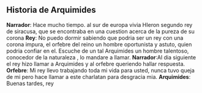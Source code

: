 ## Historia de Arquimides
**Narrador**: Hace mucho tiempo. al sur de europa vivia HIeron segundo rey de siracusa,
que se encontraba en una cuestion acerca de la pureza de su corona
**Rey**: No puedo dormir sabiendo que podria ser un rey con una corona impura, el orfebre del reino un hombre oportunista y astuto, quien podria confiar en el. Escuche de un tal Arquimides un hombre talentoso, conocedor de la naturaleza , lo mandare a llamar.
**Narrador**:Al dia siguiente el rey hizo llamar a Arquimides y al orfebre queriendo hallar respuesta.
**Orfebre**: Mi rey llevo trabajando toda mi vida para usted, nunca tuvo queja de mi pero hace llamar a este charlatan para desgracia mia.
**Arquimides**: Buenas tardes, rey
<!--stackedit_data:
eyJoaXN0b3J5IjpbNjA4NDI5MjA0XX0=
-->
